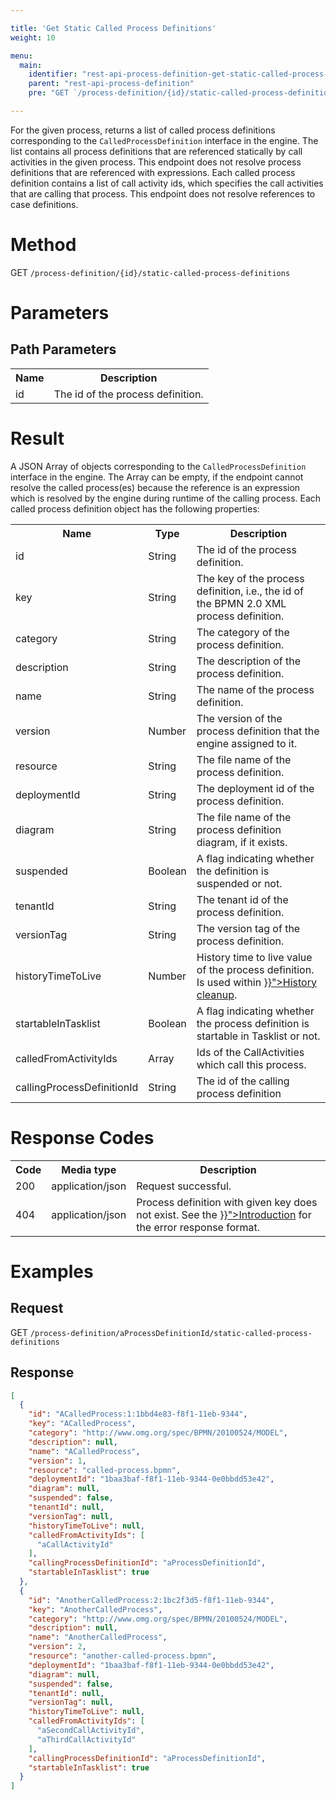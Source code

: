 ```yaml
---

title: 'Get Static Called Process Definitions'
weight: 10

menu:
  main:
    identifier: "rest-api-process-definition-get-static-called-process-definitions"
    parent: "rest-api-process-definition"
    pre: "GET `/process-definition/{id}/static-called-process-definitions`"

---
```


For the given process, returns a list of called process definitions corresponding to
the `CalledProcessDefinition` interface in the engine. The list contains all process definitions
that are referenced statically by call activities in the given process. This endpoint does not
resolve process definitions that are referenced with expressions. Each called process definition
contains a list of call activity ids, which specifies the call activities that are calling that
process. This endpoint does not resolve references to case definitions.

# Method

GET `/process-definition/{id}/static-called-process-definitions`

# Parameters

## Path Parameters

<table class="table table-striped">
  <tr>
    <th>Name</th>
    <th>Description</th>
  </tr>
  <tr>
    <td>id</td>
    <td>The id of the process definition.</td>
  </tr>
</table>

# Result

A JSON Array of objects corresponding to the `CalledProcessDefinition` interface in the engine.
The Array can be empty, if the endpoint cannot resolve the called process(es) because the reference is
an expression which is resolved by the engine during runtime of the calling process.
Each called process definition object has the following properties:

<table class="table table-striped">
  <tr>
    <th>Name</th>
    <th>Type</th>
    <th>Description</th>
  </tr>
  <tr>
    <td>id</td>
    <td>String</td>
    <td>The id of the process definition.</td>
  </tr>
  <tr>
    <td>key</td>
    <td>String</td>
    <td>The key of the process definition, i.e., the id of the BPMN 2.0 XML process definition.</td>
  </tr>
  <tr>
    <td>category</td>
    <td>String</td>
    <td>The category of the process definition.</td>
  </tr>
  <tr>
    <td>description</td>
    <td>String</td>
    <td>The description of the process definition.</td>
  </tr>
  <tr>
    <td>name</td>
    <td>String</td>
    <td>The name of the process definition.</td>
  </tr>
  <tr>
    <td>version</td>
    <td>Number</td>
    <td>The version of the process definition that the engine assigned to it.</td>
  </tr>
  <tr>
    <td>resource</td>
    <td>String</td>
    <td>The file name of the process definition.</td>
  </tr>
  <tr>
    <td>deploymentId</td>
    <td>String</td>
    <td>The deployment id of the process definition.</td>
  </tr>
  <tr>
    <td>diagram</td>
    <td>String</td>
    <td>The file name of the process definition diagram, if it exists.</td>
  </tr>
  <tr>
    <td>suspended</td>
    <td>Boolean</td>
    <td>A flag indicating whether the definition is suspended or not.</td>
  </tr>
   <tr>
    <td>tenantId</td>
    <td>String</td>
    <td>The tenant id of the process definition.</td>
  </tr>
  <tr>
    <td>versionTag</td>
    <td>String</td>
    <td>The version tag of the process definition.</td>
  </tr>
  <tr>
    <td>historyTimeToLive</td>
    <td>Number</td>
    <td>History time to live value of the process definition. Is used within <a href="../../user-guide/process-engine/history.md#history-cleanup">}}">History cleanup</a>.</td>
  </tr>
  <tr>
    <td>startableInTasklist</td>
    <td>Boolean</td>
    <td>A flag indicating whether the process definition is startable in Tasklist or not.</td>
  </tr>
  <tr>
    <td>calledFromActivityIds</td>
    <td>Array</td>
    <td>Ids of the CallActivities which call this process.</td>
  </tr>
  <tr>
    <td>callingProcessDefinitionId</td>
    <td>String</td>
    <td>The id of the calling process definition</td>
  </tr>
</table>



# Response Codes

<table class="table table-striped">
  <tr>
    <th>Code</th>
    <th>Media type</th>
    <th>Description</th>
  </tr>
  <tr>
    <td>200</td>
    <td>application/json</td>
    <td>Request successful.</td>
  </tr>
  <tr>
    <td>404</td>
    <td>application/json</td>
    <td>Process definition with given key does not exist. 
        See the <a href="../../reference/rest/overview/_index.md#error-handling" >}}">Introduction</a> for the error response format.</td>
  </tr>
</table>


# Examples

## Request

GET `/process-definition/aProcessDefinitionId/static-called-process-definitions`

## Response

```json
[
  {
    "id": "ACalledProcess:1:1bbd4e83-f8f1-11eb-9344",
    "key": "ACalledProcess",
    "category": "http://www.omg.org/spec/BPMN/20100524/MODEL",
    "description": null,
    "name": "ACalledProcess",
    "version": 1,
    "resource": "called-process.bpmn",
    "deploymentId": "1baa3baf-f8f1-11eb-9344-0e0bbdd53e42",
    "diagram": null,
    "suspended": false,
    "tenantId": null,
    "versionTag": null,
    "historyTimeToLive": null,
    "calledFromActivityIds": [
      "aCallActivityId"
    ],
    "callingProcessDefinitionId": "aProcessDefinitionId",
    "startableInTasklist": true
  },
  {
    "id": "AnotherCalledProcess:2:1bc2f3d5-f8f1-11eb-9344",
    "key": "AnotherCalledProcess",
    "category": "http://www.omg.org/spec/BPMN/20100524/MODEL",
    "description": null,
    "name": "AnotherCalledProcess",
    "version": 2,
    "resource": "another-called-process.bpmn",
    "deploymentId": "1baa3baf-f8f1-11eb-9344-0e0bbdd53e42",
    "diagram": null,
    "suspended": false,
    "tenantId": null,
    "versionTag": null,
    "historyTimeToLive": null,
    "calledFromActivityIds": [
      "aSecondCallActivityId",
      "aThirdCallActivityId"
    ],
    "callingProcessDefinitionId": "aProcessDefinitionId",
    "startableInTasklist": true
  }
]
```
